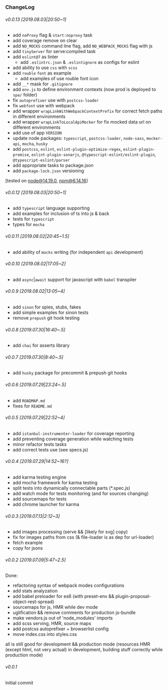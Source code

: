 ### ChangeLog

###### v0.0.13 [2019.08.03|20:50~1]

* add `noProxy` flag & `start:noproxy` task
* add coverage remove on clear
* add `NO_MOCKS` command line flag, add `NO_WEBPACK_MOCKS` flag with js
* add `tinyServer` for serve:compiled task
* add `eslint@7` as linter
  * add `.eslintrc.json` & `.eslintignore` as configs for eslint
* add ability to use `css` with `scss`
* add `rouble` `font` as example
  * add examples of use rouble font icon
* add `__*` mask for `.gitignore`
* add `env.js` to define environment contexts (now prod is deployed to `spa/` folder)
* fix `autoprefixer` use with `postcss-loader`
* fix `webfont` use with webpack
* add wrapper `wrapLinkWithWebpackContextPrefix` for correct fetch paths in different environments
* add wrapper `wrapLinkToLocalApiMocker` for fix mocked data url on different environments
* add use of app `VERSION`
* update node packages: `typescript`, `postcss-loader`, `node-sass`, `mocker-api`, `mocha`, `husky`
* add `postcss`, `eslint`, `eslint-plugin-optimize-regex`, `eslint-plugin-promise`, `eslint-plugin-sonarjs`, `@typescript-eslint/eslint-plugin`, `@typescript-eslint/parser`
* add appropriate tasks to package.json
* add `package-lock.json` versioning

[tested on node@14.19.0, npm@6.14.16]

###### v0.0.12 [2019.08.03|20:50~1]

* add `typescript` language supporting
* add examples for inclusion of ts into js & back
* tests for `typescript`
* types for `mocha`

###### v0.0.11 [2019.08.02|20:45~1.5]

* add ability of `mocks` writing (for independent `api` development)

###### v0.0.10 [2019.08.02|17:05~2]

* add `async`|`await` support for javascript with `babel` transpiler

###### v0.0.9 [2019.08.02|13:05~4]

* add `sinon` for spies, stubs, fakes
* add simple examples for sinon tests
* remove `prepush` git hook testing

###### v0.0.8 [2019.07.30|16:40~.5]

* add `chai` for asserts library

###### v0.0.7 [2019.07.30|8:40~.5]

* add `husky` package for precommit & prepush git hooks

###### v0.0.6 [2019.07.29|23:24~.5]

* add `ROADMAP.md`
* fixes for `README.md`

###### v0.0.5 [2019.07.29|22:52~4]

* add `istanbul-instrumenter-loader` for coverage reporting
* add preventing coverage generation while watching tests
* minor refactor tests tasks
* add correct tests use (see specs.js)

###### v0.0.4 [2019.07.29|14:52~16?]

* add karma testing engine
* add mocha framework for karma testing
* split tests into dynamically connectable parts (*.spec.js)
* add watch mode for tests monitoring (and for sources changing)
* add sourcemaps for tests
* add chrome launcher for karma

###### v0.0.3 [2019.07.13|2:12~3]

* add images processing (serve && [likely for svg] copy)
* fix for images paths from css (& file-loader is as dep for url-loader)
* fetch example
* copy for jsons

###### v0.0.2 [2019.07.09|5:47~2.5]

Done:
* refactoring syntax of webpack modes configurations
* add stats analyzation
* add babel preloader for es6 (with preset-env && plugin-proposal-object-rest-spread)
* sourcemaps for js, HMR while dev mode
* uglification && remove comments for production js-bundle
* make vendors.js out of 'node_modules' imports
* add scss serving, HMR, source maps
* add postcss autoprefixer + browserlist config
* move index.css into styles.css

all is still good for development && production mode (resources HMR (except html, not very actual) in development, building stuff correctly while production mode)

###### v0.0.1
Initial commit

